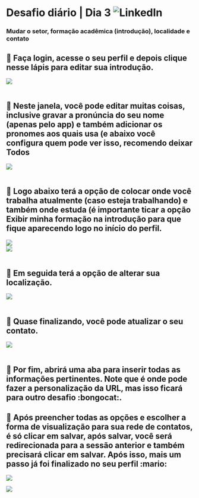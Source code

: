 # Desafio diário | Dia 3 ![LinkedIn](https://img.shields.io/badge/linkedin-%230077B5.svg?style=for-the-badge&logo=linkedin&logoColor=white)


 ### Mudar o setor, formação acadêmica (introdução), localidade e contato 

 ## :seedling: Faça login, acesse o seu perfil e depois clique nesse lápis para editar sua introdução.
     
<img src="./imagens/image (2).png" /><br/><br/>

## :seedling:  Neste janela, você pode editar muitas coisas, inclusive gravar a pronúncia do seu nome (apenas pelo app) e também adicionar os pronomes aos quais usa (e abaixo você configura quem pode ver isso, recomendo deixar Todos 

<img src="./imagens/image (3).png" /><br/><br/>

## :seedling:  Logo abaixo terá a opção de colocar onde você trabalha atualmente (caso esteja trabalhando) e também onde estuda (é importante ticar a opção Exibir minha formação na introdução para que fique aparecendo logo no início do perfil.

<img src="./imagens/image (4).png" /><br/>
<img src="./imagens/image (5).png" /><br/><br/>


## :seedling:  Em seguida terá a opção de alterar sua localização.

<img src="./imagens/image (6).png" /><br/><br/>

## :seedling:  Quase finalizando, você pode atualizar o seu contato.

<img src="./imagens/image (7).png" /><br/><br/>

## :seedling:  Por fim, abrirá uma aba para inserir todas as informações pertinentes. Note que é onde pode fazer a personalização da URL, mas isso ficará para outro desafio :bongocat:.
## :seedling:  Após preencher todas as opções e escolher a forma de visualização para sua rede de contatos, é só clicar em salvar, após salvar, você será redirecionada para a sessão anterior e também precisará clicar em salvar. Após isso, mais um passo já foi finalizado no seu perfil :mario:

<img src="./imagens/image (8).png" /><br/>

<img src="./imagens/image (9).png" /><br/><br/>